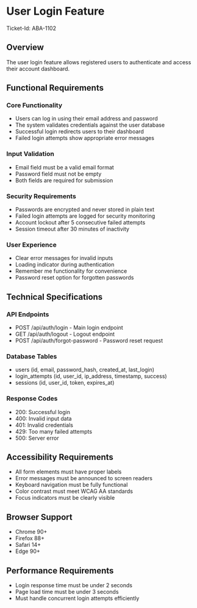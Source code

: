 # User Login Feature
Ticket-Id: ABA-1102

## Overview
The user login feature allows registered users to authenticate and access their account dashboard.

## Functional Requirements

### Core Functionality
- Users can log in using their email address and password
- The system validates credentials against the user database
- Successful login redirects users to their dashboard
- Failed login attempts show appropriate error messages

### Input Validation
- Email field must be a valid email format
- Password field must not be empty
- Both fields are required for submission

### Security Requirements
- Passwords are encrypted and never stored in plain text
- Failed login attempts are logged for security monitoring
- Account lockout after 5 consecutive failed attempts
- Session timeout after 30 minutes of inactivity

### User Experience
- Clear error messages for invalid inputs
- Loading indicator during authentication
- Remember me functionality for convenience
- Password reset option for forgotten passwords

## Technical Specifications

### API Endpoints
- POST /api/auth/login - Main login endpoint
- GET /api/auth/logout - Logout endpoint
- POST /api/auth/forgot-password - Password reset request

### Database Tables
- users (id, email, password_hash, created_at, last_login)
- login_attempts (id, user_id, ip_address, timestamp, success)
- sessions (id, user_id, token, expires_at)

### Response Codes
- 200: Successful login
- 400: Invalid input data
- 401: Invalid credentials
- 429: Too many failed attempts
- 500: Server error

## Accessibility Requirements
- All form elements must have proper labels
- Error messages must be announced to screen readers
- Keyboard navigation must be fully functional
- Color contrast must meet WCAG AA standards
- Focus indicators must be clearly visible

## Browser Support
- Chrome 90+
- Firefox 88+
- Safari 14+
- Edge 90+

## Performance Requirements
- Login response time must be under 2 seconds
- Page load time must be under 3 seconds
- Must handle concurrent login attempts efficiently 
